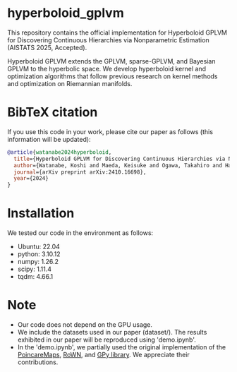 # hyperboloid_gplvm
This repository contains the official implementation for Hyperboloid GPLVM for Discovering Continuous Hierarchies via Nonparametric Estimation (AISTATS 2025, Accepted).

Hyperboloid GPLVM extends the GPLVM, sparse-GPLVM, and Bayesian GPLVM to the hyperbolic space. We develop hyperboloid kernel and optimization algorithms that follow previous research on kernel methods and optimization on Riemannian manifolds.

# BibTeX citation
If you use this code in your work, please cite our paper as follows (this information will be updated):
```bibtex
@article{watanabe2024hyperboloid,
  title={Hyperboloid GPLVM for Discovering Continuous Hierarchies via Nonparametric Estimation},
  author={Watanabe, Koshi and Maeda, Keisuke and Ogawa, Takahiro and Haseyama, Miki},
  journal={arXiv preprint arXiv:2410.16698},
  year={2024}
}
```

# Installation
We tested our code in the environment as follows:
- Ubuntu: 22.04
- python: 3.10.12
- numpy: 1.26.2
- scipy: 1.11.4
- tqdm: 4.66.1

# Note
- Our code does not depend on the GPU usage.
- We include the datasets used in our paper (dataset/). The results exhibited in our paper will be reproduced using 'demo.ipynb'.
- In the 'demo.ipynb', we partially used the original implementation of the [PoincareMaps](https://github.com/facebookresearch/PoincareMaps), [RoWN](https://github.com/ml-postech/RoWN), and [GPy library](https://gpy.readthedocs.io/en/deploy/). We appreciate their contributions.
